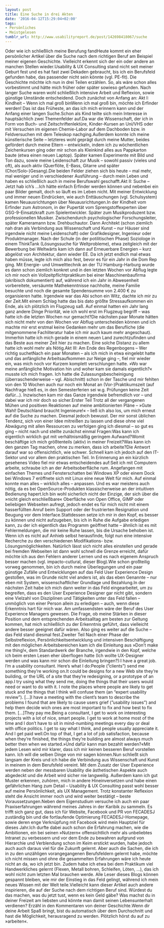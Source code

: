 ```yaml
---
layout: post
title: Eine Suche in drei Akten
date: '2016-04-12T15:29:04+02:00'
tags:
- Persönliches
- Meistgelesen
tumblr_url: http://www.usabilityreport.de/post/142698418067/suche
---
```

Oder wie ich schließlich meine Berufung fandHeute kommt ein eher persönlicher Artikel über die Suche nach dem richtigen Beruf am Beispiel meiner eigenen Geschichte. Vielleicht erkennt sich der ein oder andere an manchen Stellen wieder.Usability & UX Consulting stand nicht seit meiner Geburt fest und es hat fast zwei Dekaden gebraucht, bis ich ein Berufsfeld gefunden habe, das passender nicht sein könnte (vgl. PE-fit). Die Geschichte möchte ich nun in drei Teilen erzählen. So, als wäre schon alles vorbestimmt und hätte mich früher oder später sowieso gefunden. Nach langer Suche waren wohl schließlich intensive Arbeit und Reflexion, sowie günstige Umstände entscheidend. Doch zunächst von Anfang an: Akt I: Kindheit – Wenn ich mal groß binWenn ich mal groß bin, möchte ich Erfinder werden! Das ist das Früheste, an das ich mich erinnern kann und der Anfang einer langen Suche.Schon als Kind teilte sich mein Interesse in hauptsächlich zwei Themenfelder auf.Da war die Wissenschaft, der ich in Form von Buch- und Zeitschriftenlektüre, Kinder-Kursen an Uni/VHS oder mit Versuchen im eigenen Chemie-Labor auf dem Dachboden bzw. in Feldversuchen mit dem Teleskop nachging.Außerdem konnte ich meine künstlerische Seite – letzteres wohl geprägt durch meine Mutter, beides gefördert durch meine Eltern – entwickeln, indem ich zu wöchentlichen Zeichenkursen ging oder mir schon als Kleinkind alles aus Pappkarton baute (etwa einen neuen Laptop). Später kamen Experimente mit Bild und Ton dazu, sowie meine Leidenschaft zur Musik – sowohl passiv (vieles und oft), als auch aktiv (Querflöte, E-Bass, Gitarre und später (Chor/Solo-)Gesang).Die beiden Felder ziehen sich bis heute – mal mehr, mal weniger und in verschiedener Ausführung – durch mein Leben und haben es schließlich auch in meine Berufswahl geschafft.Akt II: Suche – Jetzt hab ich’s …Ich hätte einfach Erfinder werden können und nebenbei ein paar Bilder gemalt, doch so läuft es im Leben nicht. Mit meiner Entwicklung und immer neuen Eindrücken, wie auch Enttäuschungen (vgl. Schulsystem) kamen Neuausrichtungen über Neuausrichtungen.In der Kindheit vom Erfinder zum Astronom, in der Pupertät vom Sprengstoffexperten über GSG-9-Einsatzkraft zum Spielentwickler. Später zum Musikproduzent bzw. professionellen Musiker. Zwischendurch psychologischer Forschungsleiter, später Kameramann bzw. Drehbuchautor. Dann Architekt (schon ziemlich nah dran als Verbindung aus Wissenschaft und Kunst – nur Häuser sind irgendwie nicht meine Leidenschaft) oder Grafikdesigner, Ingenieur oder Produktmanager. Nach der Schule (in der potilitischen Phase) Soziologe in einem ThinkTank (Lösungssuche für Weltprobleme), etwa zeitgleich mit der Bewerbung bei Weltwärts kam ich dann auf Erneuerbare Energien – kurz abgelöst von Architektur, dann wieder EE. Da ich jetzt endlich mal etwas haben müsse, legte ich mich also fest, bevor es für ein Jahr in die Dom Rep ging. Mit Energie- und Umwelttechnik an der TU Hamburg-Harburg wurde es dann schon ziemlich konkret und in den letzten Wochen vor Abflug legte ich mir noch ein Vollzeitpflichtpraktikum bei einer Maschinenbaufirma (akribisch dokumentiert) auf, während ich ein Jahr in Abwesenheit vorbereitete, versäumte Mathekenntnisse nachholte, meine Familie besuchte und noch die gesamte Spendensumme von 2.400 € zu organisieren hatte. Irgendwie war das Abi schon ein Witz, dachte ich mir zu der Zeit.Mit einem Schlag hatte das bis dato größte Stressaufkommen ein Ende, als ich plötzlich im Flugzeug saß. Auf einmal hatten ein Jahr lang ganz andere Dinge Priorität, wie ich wohl erst im Flugzeug begriff – was hatte ich die letzten Wochen nur gemacht?Die nächsten paar Monate hätten sich nicht mehr von den Wochen vor Abflug unterscheiden können und ich machte mir erst erstmal keine Gedanken mehr um das Berufliche (die mitgenommene Fachliteratur habe ich mir auch kaum mehr angeschaut). Immerhin hatte ich mich gerade in einem neuen Land zurechtzufinden und das Beste aus meiner Zeit hier zu machen. Eine solche Distanz zu allem hatte ich wohl mehr als Nötig.Akt III: Am Ende des Regenbogens – Wer richtig suchetNach ein paar Monaten – als ich mich in etwa eingelebt hatte und das anfängliche Arbeitsaufkommen zur Neige ging –, fiel mir wieder ein, was mich noch vor Kurzem komplett verschlungen hatte. »Wo war meine anfängliche Motivation hin und woher kam sie damals eigentlich?« musste ich mich fragen. Ich hatte die Zulassungsbescheinigung (überraschenderweise – vgl. Abischnitt) schon in der Tasche und mir fehlten von den 10 Wochen auch nur noch ein Monat an (Vor-)Praktikumszeit (auf Nachfrage hieß es, in den Semesterferien sei w.g. Prüfungen keine Zeit dafür…). Inzwischen kam mir das Ganze irgendwie befremdlich vor – und dabei war ich mir doch so sicher.Erster Teil
Trotz all der vergangenen Mühen und positiven Reaktionen auf meine ambitionierten Pläne – »Gute Wahl! Deutschland braucht Ingenieure!« – ließ ich also los, um mich erneut auf die Suche zu machen. Diesmal jedoch bewusst. Der mir sonst üblichen Tendenz, sich von einer Idee mitreißen zu lassen und diese ohne viel Abwägung mit allen Ressourcen zu verfolgen ging ich diesmal – so gut es ging – nicht nach und stellte zunächst einmal Fragen:Was kann ich eigentlich wirklich gut mit verhältnismäßig geringem Aufwand?Womit beschäftige ich mich größtenteils (aktiv) in meiner Freizeit?Was kann ich den ganzen Tag machen, ohne zu merken, dass ich arbeite?Die Antwort darauf war so offensichtlich, wie schwer. Schnell kam ich jedoch auf den IT-Sektor und vor allem den praktischen Teil. In Erinnerung an ein kürzlich gesehenes Video fiel mir etwas entscheidendes auf:Seit ich mit Computern arbeite, schraube ich an der Arbeitsoberfläche rum. Angefangen mit einfachen Themes und Fensterschatten bei Windows XP oder einem Dock bei Windows 7 eröffnete sich mit Linux eine neue Welt für mich. Auf einmal konnte man alles – wirklich alles – anpassen. Und es war meistens auch nötig, da es bei OpenSource-Produkten klassischerweise an der intuitiven Bedienung hapert.Ich bin wohl sicherlich nicht der Einzige, der sich über die »nicht gleich erschließbare« Oberfläche von Open Office, GIMP oder beliebigen Webseiten aufregt, jedoch endet es für mich nicht mit einem hasserfüllten Anruf beim Support oder der frustrierten Resignation und Beugung vor dem Interface.Stattdessen setze ich mir in den Kopf, es besser zu können und nicht aufzugeben, bis ich in Ruhe die Aufgabe erledigen kann, zu der ich eigentlich das Programm geöffnet hatte – ähnlich ist es mit Fehlermeldungen, die mir keine Ruhe lassen, bis die Ursache behoben
ist.
Wenn ich es nicht auf Anhieb selbst herausfinde, folgt nun eine intensive Recherche zu den verschiedenen Modifikations- bzw. Lösungsmöglichkeiten. Natürlich lässt sich nicht alles einstellen und gerade bei fremden Webseiten ist dann wohl schnell die Grenze erreicht, dafür möchte ich aus den Fehlern anderer Lernen und es nach eigenem Anspruch besser machen (vgl. impacto-cutlural, dieser Blog).Wie schon großteilig vorweg genommen, bin ich durch meine Überlegungen und ein paar günstige Zufälle und Entwicklungen auf das Feld User Experience Design gestoßen, was im Grunde nicht viel anders ist, als das eben Genannte – nur eben mit System, wissenschaftlicher Grundlage und Bezahlung.In der nächsten Zeit habe ich mich dann weiter in das Feld eingearbeitet, um zu begreifen, dass es den User Experience Designer gar nicht gibt, sondern eine Vielzahl von Disziplinen und Tätigkeiten unter das Feld fallen – unmöglich von einer Person allein zu erledigen – auch, wenn diese Erkenntnis hart für mich war. Am umfassendsten wäre der Beruf des User Experience Managers gewesen. Die Frage, ob meine Stärken in dieser Position und dem entsprechenden Arbeitsalltag am besten zur Geltung kommen, hat mich schließlich zu der Erkenntnis geführt, dass vielleicht andere besser geeignet dafür wären. Also ging es weiter auf die Suche – das Feld stand diesmal fest.Zweiter Teil Nach einer Phase der Selbstreflexion, Persönlichkeitsentwicklung und intensiven Beschäftigung mit den möglichen Arbeitsbereichen kam ich die Einleitung aus »Don’t make me thing!«, dem Standardwerk der Branche, irgendwie in den Kopf, welche ich beim ersten Lesen eher überflogen hatte (Ich wollte UX-Designer werden und was kann mir schon die Einleitung bringen?):I have a great job. I’m a usability consultant. Here’s what I do:People (”clients”) send me something they’re working on.It could be designs for a new Web site they’re building, or the URL of a site that they’re redesigning, or a prototype of an app.I try using what they send me, doing the things that their users would need or want to do with it. I note the places where people are likely to get stuck and the things that I think will confuse them (an “expert usability review”). […]I have a meeting with the client’s team to describe the problems I found that are likely to cause users grief (”usability issues”) and help them decide wich ones are most important to fix and how best to fix them. […]They pay me.Being a consultant, I get to work on interesting projects with a lot of nice, smart people. I get to work at home most of the time and I don’t have to sit in mind-numbing meetings every day or deal with office politics. I get to say what I think, and people usually appreciate it. And I get paid well.On top of that, I get a lot of job satisfaction, because when they’re finished, the things they’re building are almost always much better then when we started.»Und dafür kann man bezahlt werden?«Mit jedem Lesen wird mir klarer, dass ich mir keinen besseren Beruf vorstellen kann. Ich will die selben Dinge von mir sagen können.Nun schließt sich langsam der Kreis und ich habe die Verbindung aus Wissenschaft und Kunst in meinem in dem Berufsfeld vereint. Mit dem Zusatz der User Experience werden neben der messbaren Usability die ästhetischen Aspekte auch abgedeckt und die Arbeit wird sicher nie langweilig. Außerdem kann ich gut Muster erkennen, zuhören, mich in andere Hineinversetzen und habe einen gefährlichen Hang zum Detail – Usability & UX Consulting passt wohl besser auf meine Persönlichkeit, als UX Management. Trotz konstanter Reflexion steht die Ansicht immer noch und wird weiter bestätigt  – beste Voraussetzungen.Neben dem Eigenstudium versuche ich auch ein paar Praxiserfahrungen während meines Jahres in der Karibik zu sammeln. Es trifft sich ganz gut, dass ich für Website, Facebook und PR von FECADESJ zuständig bin und die fortlaufende Optimierung FECADESJ-Homepage, sowie deren enge Verknüpfung mit Facebook wird mein Hauptziel für dieses Jahr.Ich durfte dabei auch schon die Erfahrung machen, wie die Ambitionen, ein bei seinen »Nutzern« offensichtlich mehr als unbeliebtes Intranet zu verbessern und vor dem Ende zu bewahren aufgrund von Hierarchie und Verblendung schon im Keim erstickt wurden, habe jedoch auch auch daraus viel für die Zukunft gelernt. Aber auch die Sachen, die ich in zu den unzähligen vorangegangenen Berufsfeldern gelernt habe, möchte ich nicht missen und ohne die gesammelten Erfahrungen wäre ich heute nicht an da, wo ich jetzt bin. Zudem habe ich etwa bei dem Praktikum viel Handwerkliches gelernt (Flexen, Metall bohren, Schleifen, Löten, …), das ich wohl nicht zum letzten Mal brauchen werde. Alle Leser dieses Blogs können gespannt bleiben, wie mir der Einstieg in das Feld gelingt, während ich mein neues Wissen mit der Welt teile.Vielleicht kann dieser Artikel auch andere inspirieren, die auf der Suche nach dem richtigen Beruf sind. Würdest du das machen, was du jetzt tust, wenn es kein Geld gäbe? Was machst du in deiner Freizeit am liebsten und könnte man damit seinen Lebensunterhalt verdienen? Erzähl in den Kommentaren von deiner Geschichte.Wenn dir deine Arbeit Spaß bringt, bist du automatisch über dem Durchschnitt und hast die Möglichkeit, herausragend zu werden. Plötzlich hörst du auf zu »arbeiten«.
